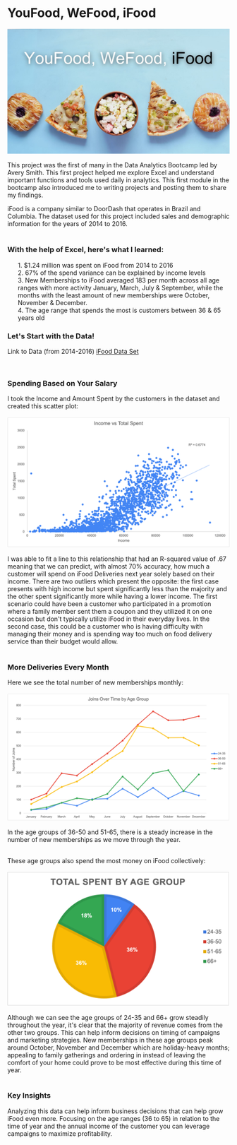 # YouFood, WeFood, iFood

<img src="images/iFood Post Pic.jpg?raw=true">

This project was the first of many in the Data Analytics Bootcamp led by Avery Smith. This first project helped me explore Excel and understand important functions and tools used daily in analytics. This first module in the bootcamp also introduced me to writing projects and posting them to share my findings. <br>

iFood is a company similar to DoorDash that operates in Brazil and Columbia. The dataset used for this project included sales and demographic information for the years of 2014 to 2016.<br><br>

### With the help of Excel, here's what I learned:
<ol>
  1. $1.24 million was spent on iFood from 2014 to 2016<br>
  2. 67% of the spend variance can be explained by income levels<br>
  3. New Memberships to iFood averaged 183 per month across all age ranges with more activity January, March, July & September, while the      months with the least amount of new memberships were October, November & December.<br>
  4. The age range that spends the most is customers between 36 & 65 years old
</ol>

### Let's Start with the Data!
Link to Data (from 2014-2016)
[iFood Data Set](https://www.kaggle.com/datasets/jackdaoud/marketing-data)

<br>

### Spending Based on Your Salary
I took the Income and Amount Spent by the customers in the dataset and created this scatter plot:<br><br>
<img src="images/Income vs Total Spent.png?raw=true"><br>

I was able to fit a line to this relationship that had an R-squared value of .67 meaning that we can predict, with almost 70% accuracy, how much a customer will spend on iFood Deliveries next year solely based on their income. There are two outliers which present the opposite: the first case presents with high income but spent significantly less than the majority and the other spent significantly more while having a lower income. The first scenario could have been a customer who participated in a promotion where a family member sent them a coupon and they utilized it on one occasion but don't typically utilize iFood in their everyday lives. In the second case, this could be a customer who is having difficulty with managing their money and is spending way too much on food delivery service than their budget would allow.<br><br>

### More Deliveries Every Month
Here we see the total number of new memberships monthly:<br><br>
<img src="images/Joins by Age Group.png?raw=true"><br>

In the age groups of 36-50 and 51-65, there is a steady increase in the number of new memberships as we move through the year.
<br><br>

These age groups also spend the most money on iFood collectively:<br><br>
<img src="images/Total Spent by Age Group.png?raw=true"><br>

Although we can see the age groups of 24-35 and 66+ grow steadily throughout the year, it's clear that the majority of revenue comes from the other two groups. This can help inform decisions on timing of campaigns and marketing strategies. New memberships in these age groups peak around October, November and December which are holiday-heavy months; appealing to family gatherings and ordering in instead of leaving the comfort of your home could prove to be most effective during this time of year.<br><br>

### Key Insights
Analyzing this data can help inform business decisions that can help grow iFood even more. Focusing on the age ranges (36 to 65) in relation to the time of year and the annual income of the customer you can leverage campaigns to maximize profitability.
